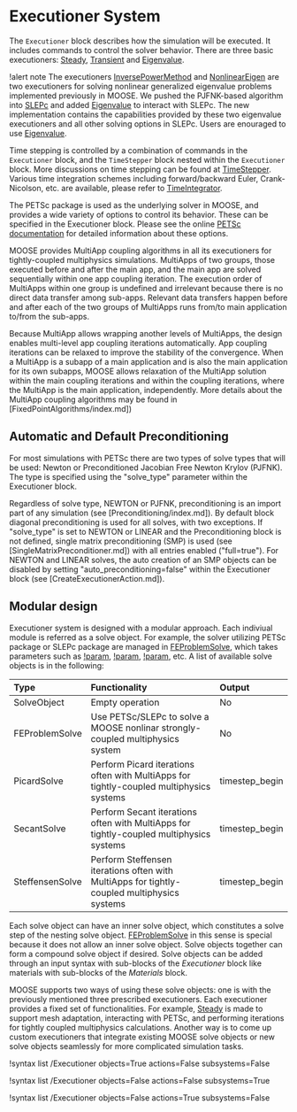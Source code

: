# Executioner System

The `Executioner` block describes how the simulation will be executed. It includes commands
to control the solver behavior.
There are three basic executioners: [Steady](Steady.md), [Transient](Transient.md) and [Eigenvalue](Eigenvalue.md).

!alert note
The executioners [InversePowerMethod](InversePowerMethod.md) and [NonlinearEigen](NonlinearEigen.md) are two executioners for solving nonlinear generalized
eigenvalue problems implemented previously in MOOSE. We pushed the PJFNK-based algorithm into [SLEPc](https://slepc.upv.es/) and added [Eigenvalue](Eigenvalue.md)
to interact with SLEPc. The new implementation contains the capabilities provided by these two eigenvalue executioners and all other solving
options in SLEPc. Users are enouraged to use [Eigenvalue](Eigenvalue.md).

Time stepping is controlled by a combination of commands in the `Executioner` block, and the `TimeStepper` block nested within the
`Executioner` block. More discussions on time stepping can be found at [TimeStepper](TimeStepper/index.md).
Various time integration schemes including forward/backward Euler, Crank-Nicolson, etc. are available, please refer to [TimeIntegrator](TimeIntegrator/index.md).

The PETSc package is used as the underlying solver in MOOSE, and provides a wide
variety of options to control its behavior. These can be specified in the
Executioner block. Please see the online
[PETSc documentation](http://www.mcs.anl.gov/petsc/documentation/index.html) for
detailed information about these options.

MOOSE provides MultiApp coupling algorithms in all its executioners for tightly-coupled multiphysics simulations.
MultiApps of two groups, those executed before and after the main app, and the main app are solved sequentially within one app coupling iteration.
The execution order of MultiApps within one group is undefined and irrelevant because there is no direct data transfer among sub-apps.
Relevant data transfers happen before and after each of the two groups of MultiApps runs from/to main application to/from the sub-apps.

Because MultiApp allows wrapping another levels of MultiApps, the design enables multi-level app coupling iterations automatically.
App coupling iterations can be relaxed to improve the stability of the convergence.
When a MultiApp is a subapp of a main application and is also the main application for its own subapps, MOOSE allows relaxation of the MultiApp solution
within the main coupling iterations and within the coupling iterations, where the MultiApp is the main application, independently.
More details about the MultiApp coupling algorithms may be found in [FixedPointAlgorithms/index.md])

## Automatic and Default Preconditioning

For most simulations with PETSc there are two types of solve types that will be used: Newton or Preconditioned
Jacobian Free Newton Krylov (PJFNK). The type is specified using the "solve_type" parameter within the
Executioner block.

Regardless of solve type, NEWTON or PJFNK, preconditioning is an import part of any simulation
(see [Preconditioning/index.md]). By default block diagonal preconditioning is used for all
solves, with two exceptions. If "solve_type" is set to NEWTON or LINEAR and the Preconditioning block is
not defined, single matrix preconditioning (SMP) is used (see [SingleMatrixPreconditioner.md])
with all entries enabled ("full=true"). For NEWTON and LINEAR solves, the auto creation of an SMP objects can be
disabled by setting "auto_preconditioning=false" within the Executioner block (see [CreateExecutionerAction.md]).

## Modular design

Executioner system is designed with a modular approach.
Each indiviual module is referred as a solve object.
For example, the solver utilizing PETSc package or SLEPc package are managed in [FEProblemSolve](FEProblemSolve.md),
which takes parameters such as [!param](/Executioner/FEProblemSolve/solve_type), [!param](/Executioner/FEProblemSolve/petsc_options_iname), [!param](/Executioner/FEProblemSolve/nl_rel_tol), etc.
A list of available solve objects is in the following:

| Type          | Functionality           | Output |
| :- | :- | :- |
| SolveObject         | Empty operation | No |
| FEProblemSolve      | Use PETSc/SLEPc to solve a MOOSE nonlinar strongly-coupled multiphysics system | No |
| PicardSolve         | Perform Picard iterations often with MultiApps for tightly-coupled multiphysics systems | timestep_begin |
| SecantSolve         | Perform Secant iterations often with MultiApps for tightly-coupled multiphysics systems | timestep_begin |
| SteffensenSolve     | Perform Steffensen iterations often with MultiApps for tightly-coupled multiphysics systems | timestep_begin |

Each solve object can have an inner solve object, which constitutes a solve step of the nesting solve object.
[FEProblemSolve](FEProblemSolve.md) in this sense is special because it does not allow an inner solve object.
Solve objects together can form a compound solve object if desired.
Solve objects can be added through an input syntax with sub-blocks of the *Executioner* block like materials with sub-blocks of the *Materials* block.

MOOSE supports two ways of using these solve objects: one is with the previously mentioned three prescribed executioners.
Each executioner provides a fixed set of functionalities.
For example, [Steady](Steady.md) is made to support mesh adaptation, interacting with PETSc, and performing iterations for tightly coupled multiphysics calculations.
Another way is to come up custom executioners that integrate existing MOOSE solve objects or new solve objects seamlessly for more complicated simulation tasks.

!syntax list /Executioner objects=True actions=False subsystems=False

!syntax list /Executioner objects=False actions=False subsystems=True

!syntax list /Executioner objects=False actions=True subsystems=False
